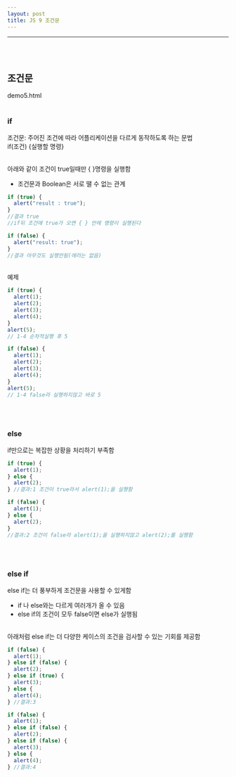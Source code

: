 ```yaml
---
layout: post
title: JS 9 조건문
---
```


---

<br><Br>

## 조건문

demo5.html
<Br><br>

### if

조건문: 주어진 조건에 따라 어플리케이션을 다르게 동작하도록 하는 문법<br>
if(조건) {실행할 명령}<br><br>

아래와 같이 조건이 true일때만 { }명령을 실행함<br>

- 조건문과 Boolean은 서로 땔 수 없는 관계

```javascript
if (true) {
  alert("result : true");
}
//결과 true
//if뒤 조건에 true가 오면 { } 안에 명령이 실행된다

if (false) {
  alert("result: true");
}
//결과 아무것도 실행안됨(에러는 없음)
```

<br>
예제

```javascript
if (true) {
  alert(1);
  alert(2);
  alert(3);
  alert(4);
}
alert(5);
// 1-4 순차적실행 후 5

if (false) {
  alert(1);
  alert(2);
  alert(3);
  alert(4);
}
alert(5);
// 1-4 false라 실행하지않고 바로 5
```

<br><br>

### else

if만으로는 복잡한 상황을 처리하기 부족함

```javascript
if (true) {
  alert(1);
} else {
  alert(2);
} //결과:1 조건이 true라서 alert(1);을 실행함

if (false) {
  alert(1);
} else {
  alert(2);
}
//결과:2 조건이 false라 alert(1);을 실행하지않고 alert(2);를 실행함
```

<br><br>

### else if

else if는 더 풍부하게 조건문을 사용할 수 있게함<br>

- if 나 else와는 다르게 여러개가 올 수 있음
- else if의 조건이 모두 false이면 else가 실행됨

<br>
아래처럼 else if는 더 다양한 케이스의 조건을 검사할 수 있는 기회를 제공함<br>

```javascript
if (false) {
  alert(1);
} else if (false) {
  alert(2);
} else if (true) {
  alert(3);
} else {
  alert(4);
} //결과:3

if (false) {
  alert(1);
} else if (false) {
  alert(2);
} else if (false) {
  alert(3);
} else {
  alert(4);
} //결과:4
```
